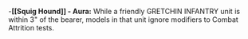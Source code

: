 -**[[Squig Hound]] - Aura:** While a friendly GRETCHIN INFANTRY unit is within 3" of the bearer, models in that unit ignore modifiers to Combat Attrition tests.